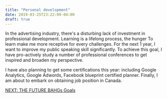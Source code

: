 ```yaml
---
title: "Personal development"
date: 2019-03-25T23:22:09-04:00
draft: true
---
```


In the advertising industry, there's a disturbing lack of investment in professional development. Learning is a lifelong process, the hunger To learn make me more receptive for every challenges. For the next 1 year, I want to improve my public speaking skill significantly. To achieve this goal, I have pro-actively study a number of professional conferences to get inspired and broaden my perspective. 

​I have also planning to get some certifications this year: including Google Analytics, Google Adwords, Facebook blueprint certified planner. Finally, I am about to embark on obtaining job position in Canada.

[NEXT: THE FUTURE BAHGs Goals](../future)